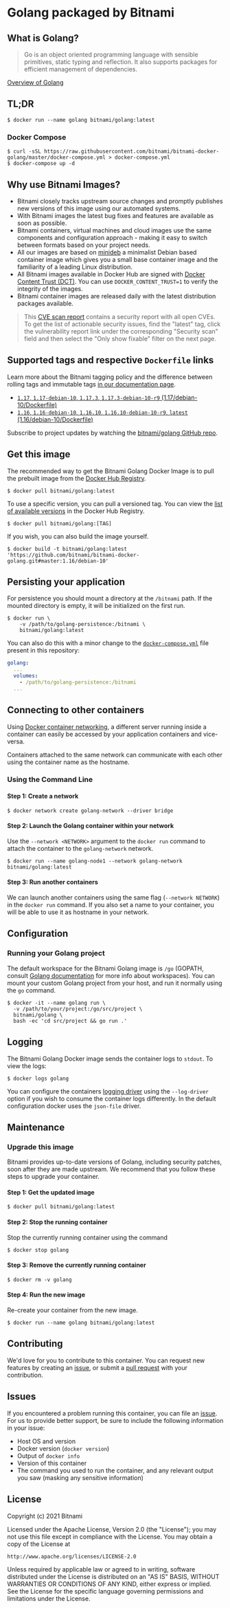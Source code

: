 # Golang packaged by Bitnami

## What is Golang?

> Go is an object oriented programming language with sensible primitives, static typing and reflection. It also supports packages for efficient management of dependencies.	

[Overview of Golang](https://golang.org/)

## TL;DR

```console
$ docker run --name golang bitnami/golang:latest
```

### Docker Compose

```console
$ curl -sSL https://raw.githubusercontent.com/bitnami/bitnami-docker-golang/master/docker-compose.yml > docker-compose.yml
$ docker-compose up -d
```

## Why use Bitnami Images?

* Bitnami closely tracks upstream source changes and promptly publishes new versions of this image using our automated systems.
* With Bitnami images the latest bug fixes and features are available as soon as possible.
* Bitnami containers, virtual machines and cloud images use the same components and configuration approach - making it easy to switch between formats based on your project needs.
* All our images are based on [minideb](https://github.com/bitnami/minideb) a minimalist Debian based container image which gives you a small base container image and the familiarity of a leading Linux distribution.
* All Bitnami images available in Docker Hub are signed with [Docker Content Trust (DCT)](https://docs.docker.com/engine/security/trust/content_trust/). You can use `DOCKER_CONTENT_TRUST=1` to verify the integrity of the images.
* Bitnami container images are released daily with the latest distribution packages available.

> This [CVE scan report](https://quay.io/repository/bitnami/golang?tab=tags) contains a security report with all open CVEs. To get the list of actionable security issues, find the "latest" tag, click the vulnerability report link under the corresponding "Security scan" field and then select the "Only show fixable" filter on the next page.

## Supported tags and respective `Dockerfile` links

Learn more about the Bitnami tagging policy and the difference between rolling tags and immutable tags [in our documentation page](https://docs.bitnami.com/tutorials/understand-rolling-tags-containers/).


* [`1.17`, `1.17-debian-10`, `1.17.3`, `1.17.3-debian-10-r9` (1.17/debian-10/Dockerfile)](https://github.com/bitnami/bitnami-docker-golang/blob/1.17.3-debian-10-r9/1.17/debian-10/Dockerfile)
* [`1.16`, `1.16-debian-10`, `1.16.10`, `1.16.10-debian-10-r9`, `latest` (1.16/debian-10/Dockerfile)](https://github.com/bitnami/bitnami-docker-golang/blob/1.16.10-debian-10-r9/1.16/debian-10/Dockerfile)

Subscribe to project updates by watching the [bitnami/golang GitHub repo](https://github.com/bitnami/bitnami-docker-golang).

## Get this image

The recommended way to get the Bitnami Golang Docker Image is to pull the prebuilt image from the [Docker Hub Registry](https://hub.docker.com/r/bitnami/golang).

```console
$ docker pull bitnami/golang:latest
```

To use a specific version, you can pull a versioned tag. You can view the [list of available versions](https://hub.docker.com/r/bitnami/golang/tags/) in the Docker Hub Registry.

```console
$ docker pull bitnami/golang:[TAG]
```

If you wish, you can also build the image yourself.

```console
$ docker build -t bitnami/golang:latest 'https://github.com/bitnami/bitnami-docker-golang.git#master:1.16/debian-10'
```

## Persisting your application

For persistence you should mount a directory at the `/bitnami` path. If the mounted directory is empty, it will be initialized on the first run.

```console
$ docker run \
    -v /path/to/golang-persistence:/bitnami \
    bitnami/golang:latest
```

You can also do this with a minor change to the [`docker-compose.yml`](https://github.com/bitnami/bitnami-docker-golang/blob/master/docker-compose.yml) file present in this repository:

```yaml
golang:
  ...
  volumes:
    - /path/to/golang-persistence:/bitnami
  ...
```

## Connecting to other containers

Using [Docker container networking](https://docs.docker.com/engine/userguide/networking/), a different server running inside a container can easily be accessed by your application containers and vice-versa.

Containers attached to the same network can communicate with each other using the container name as the hostname.

### Using the Command Line

#### Step 1: Create a network

```console
$ docker network create golang-network --driver bridge
```

#### Step 2: Launch the Golang container within your network

Use the `--network <NETWORK>` argument to the `docker run` command to attach the container to the `golang-network` network.

```console
$ docker run --name golang-node1 --network golang-network bitnami/golang:latest
```

#### Step 3: Run another containers

We can launch another containers using the same flag (`--network NETWORK`) in the `docker run` command. If you also set a name to your container, you will be able to use it as hostname in your network.

## Configuration

### Running your Golang project

The default workspace for the Bitnami Golang image is `/go` (GOPATH, consult [Golang documentation](https://golang.org/doc/gopath_code#Workspaces) for more info about workspaces). You can mount your custom Golang project from your host, and run it normally using the `go` command.

```console
$ docker -it --name golang run \
  -v /path/to/your/project:/go/src/project \
  bitnami/golang \
  bash -ec 'cd src/project && go run .'
```

## Logging

The Bitnami Golang Docker image sends the container logs to `stdout`. To view the logs:

```console
$ docker logs golang
```

You can configure the containers [logging driver](https://docs.docker.com/engine/admin/logging/overview/) using the `--log-driver` option if you wish to consume the container logs differently. In the default configuration docker uses the `json-file` driver.

## Maintenance

### Upgrade this image

Bitnami provides up-to-date versions of Golang, including security patches, soon after they are made upstream. We recommend that you follow these steps to upgrade your container.

#### Step 1: Get the updated image

```console
$ docker pull bitnami/golang:latest
```

#### Step 2: Stop the running container

Stop the currently running container using the command

```console
$ docker stop golang
```

#### Step 3: Remove the currently running container

```console
$ docker rm -v golang
```

#### Step 4: Run the new image

Re-create your container from the new image.

```console
$ docker run --name golang bitnami/golang:latest
```

## Contributing

We'd love for you to contribute to this container. You can request new features by creating an [issue](https://github.com/bitnami/bitnami-docker-golang/issues), or submit a [pull request](https://github.com/bitnami/bitnami-docker-golang/pulls) with your contribution.

## Issues

If you encountered a problem running this container, you can file an [issue](https://github.com/bitnami/bitnami-docker-golang/issues/new). For us to provide better support, be sure to include the following information in your issue:

- Host OS and version
- Docker version (`docker version`)
- Output of `docker info`
- Version of this container
- The command you used to run the container, and any relevant output you saw (masking any sensitive information)

## License

Copyright (c) 2021 Bitnami

Licensed under the Apache License, Version 2.0 (the "License");
you may not use this file except in compliance with the License.
You may obtain a copy of the License at

    http://www.apache.org/licenses/LICENSE-2.0

Unless required by applicable law or agreed to in writing, software
distributed under the License is distributed on an "AS IS" BASIS,
WITHOUT WARRANTIES OR CONDITIONS OF ANY KIND, either express or implied.
See the License for the specific language governing permissions and
limitations under the License.
